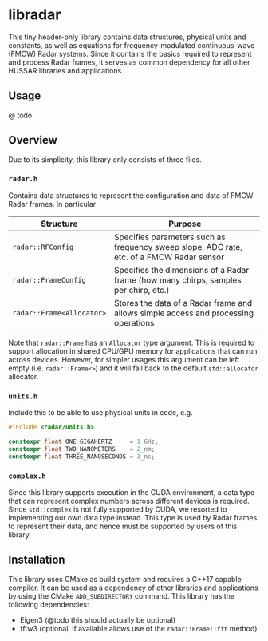 # libradar
This tiny header-only library contains data structures, physical units and constants, as well as equations for frequency-modulated continuous-wave (FMCW) Radar systems. Since it contains the basics required to represent and process Radar frames, it serves as common dependency for all other HUSSAR libraries and applications.

## Usage
@ todo

## Overview
Due to its simplicity, this library only consists of three files.

### `radar.h`
Contains data structures to represent the configuration and data of FMCW Radar frames. In particular

| Structure | Purpose |
|-----------|---------|
| `radar::RFConfig` | Specifies parameters such as frequency sweep slope, ADC rate, etc. of a FMCW Radar sensor |
| `radar::FrameConfig` | Specifies the dimensions of a Radar frame (how many chirps, samples per chirp, etc.) |
| `radar::Frame<Allocator>` | Stores the data of a Radar frame and allows simple access and processing operations |

Note that `radar::Frame` has an `Allocator` type argument. This is required to support allocation in shared CPU/GPU memory for applications that can run across devices. However, for simpler usages this argument can be left empty (i.e. `radar::Frame<>`) and it will fall back to the default `std::allocator` allocator.

### `units.h`
Include this to be able to use physical units in code, e.g.

```c++
#include <radar/units.h>

constexpr float ONE_GIGAHERTZ     = 1_GHz;
constexpr float TWO_NANOMETERS    = 2_nm;
constexpr float THREE_NANOSECONDS = 3_ns;
```

### `complex.h`
Since this library supports execution in the CUDA environment, a data type that can represent complex numbers across different devices is required. Since `std::complex` is not fully supported by CUDA, we resorted to implementing our own data type instead. This type is used by Radar frames to represent their data, and hence must be supported by users of this library.

## Installation
This library uses CMake as build system and requires a C++17 capable compiler. It can be used as a dependency of other libraries and applications by using the CMake `ADD_SUBDIRECTORY` command. This library has the following dependencies:

* Eigen3 (@todo this should actually be optional)
* fftw3 (optional, if available allows use of the `radar::Frame::fft` method)
